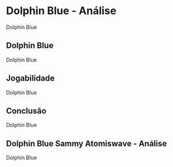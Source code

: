 ---
---

# Dolphin Blue - Análise

Dolphin Blue

## Dolphin Blue

Dolphin Blue

## Jogabilidade

Dolphin Blue

## Conclusão

Dolphin Blue

## Dolphin Blue Sammy Atomiswave - Análise

Dolphin Blue

